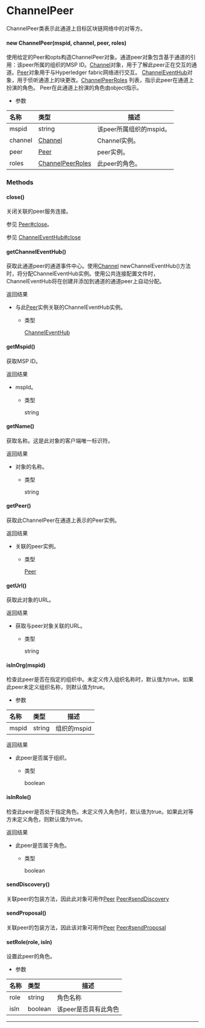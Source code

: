 # ChannelPeer

ChannelPeer类表示此通道上目标区块链网络中的对等方。

#### new ChannelPeer(mspid, channel, peer, roles)

使用给定的Peer和opts构造ChannelPeer对象。通道peer对象包含基于通道的引用：该peer所属的组织的MSP ID。[Channel](https://hyperledger.github.io/fabric-sdk-node/release-1.4/Channel.html)对象，用于了解此peer正在交互的通道。[Peer](https://hyperledger.github.io/fabric-sdk-node/release-1.4/Peer.html)对象用于与Hyperledger fabric网络进行交互。 [ChannelEventHub](https://hyperledger.github.io/fabric-sdk-node/release-1.4/ChannelEventHub.html)对象，用于侦听通道上的块更改。[ChannelPeerRoles](https://hyperledger.github.io/fabric-sdk-node/release-1.4/global.html#ChannelPeerRoles) 列表，指示此peer在通道上扮演的角色。 Peer在此通道上扮演的角色由object指示。

- 参数

| 名称    | 类型                                                         | 描述                    |
| :------ | :----------------------------------------------------------- | ----------------------- |
| mspid   | string                                                       | 该peer所属组织的mspid。 |
| channel | [Channel](https://hyperledger.github.io/fabric-sdk-node/release-1.4/Channel.html) | Channel实例。           |
| peer    | [Peer](https://hyperledger.github.io/fabric-sdk-node/release-1.4/Peer.html) | peer实例。              |
| roles   | [ChannelPeerRoles](https://hyperledger.github.io/fabric-sdk-node/release-1.4/global.html#ChannelPeerRoles) | 此peer的角色。          |

### Methods

#### close()

关闭关联的peer服务连接。

参见 [Peer#close](https://hyperledger.github.io/fabric-sdk-node/release-1.4/Peer.html#close)。

参见 [ChannelEventHub#close](https://hyperledger.github.io/fabric-sdk-node/release-1.4/ChannelEventHub.html#close)

#### getChannelEventHub()

获取此通道peer的通道事件中心。使用[Channel](https://hyperledger.github.io/fabric-sdk-node/release-1.4/Channel.html)  newChannelEventHub()方法时，将分配ChannelEventHub实例。使用公共连接配置文件时，ChannelEventHub将在创建并添加到通道的通道peer上自动分配。

返回结果

- 与此[Peer](https://hyperledger.github.io/fabric-sdk-node/release-1.4/Peer.html)实例关联的ChannelEventHub实例。

  - 类型

    [ChannelEventHub](https://hyperledger.github.io/fabric-sdk-node/release-1.4/ChannelEventHub.html)

#### getMspid()

获取MSP ID。

返回结果

- mspId。

  - 类型

    string

#### getName()

获取名称。这是此对象的客户端唯一标识符。

返回结果

- 对象的名称。

  - 类型

    string

#### getPeer()

获取此ChannelPeer在通道上表示的Peer实例。

返回结果

- 关联的peer实例。

  - 类型

    [Peer](https://hyperledger.github.io/fabric-sdk-node/release-1.4/Peer.html)

#### getUrl()

获取此对象的URL。

返回结果

- 获取与peer对象关联的URL。

  - 类型

    string

#### isInOrg(mspid)

检查此peer是否在指定的组织中。未定义传入组织名称时，默认值为true。如果此peer未定义组织名称，则默认值为true。

- 参数

| 名称  | 类型   | 描述        |
| :---- | :----- | ----------- |
| mspid | string | 组织的mspid |

返回结果

- 此peer是否属于组织。

  - 类型

    boolean

#### isInRole()

检查此peer是否处于指定角色。未定义传入角色时，默认值为true。如果此对等方未定义角色，则默认值为true。

返回结果

- 此peer是否属于角色。

  - 类型

    boolean

#### sendDiscovery()

关联peer的包装方法，因此此对象可用作[Peer](https://hyperledger.github.io/fabric-sdk-node/release-1.4/Peer.html) [Peer#sendDiscovery](https://hyperledger.github.io/fabric-sdk-node/release-1.4/Peer.html#sendDiscovery)

#### sendProposal()

关联peer的包装方法，因此该对象可用作[Peer](https://hyperledger.github.io/fabric-sdk-node/release-1.4/Peer.html) [Peer#sendProposal](https://hyperledger.github.io/fabric-sdk-node/release-1.4/Peer.html#sendProposal)

#### setRole(role, isIn)

设置此peer的角色。

- 参数

| 名称 | 类型    | 描述                 |
| :--- | :------ | -------------------- |
| role | string  | 角色名称             |
| isIn | boolean | 该peer是否具有此角色 |

***